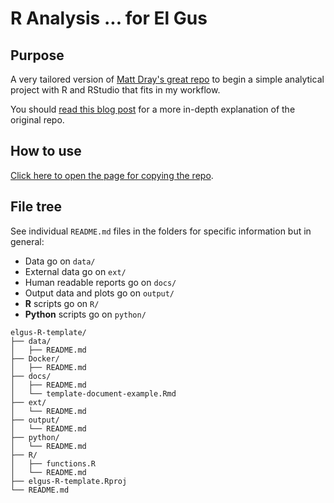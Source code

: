 # R Analysis ... for El Gus

## Purpose

A very tailored version of [Matt Dray's great repo](https://github.com/matt-dray/analysis-template) to begin a simple analytical project with R and RStudio that fits in my workflow.

You should [read this blog post](https://www.rostrum.blog/2019/06/11/r-repo-template/) for a more in-depth explanation of the original repo.

## How to use

[Click here to open the page for copying the repo](https://github.com/matt-dray/r-analysis-template/generate).

## File tree
See individual `README.md` files in the folders for specific information but in general:
* Data go on `data/`
* External data go on `ext/`
* Human readable reports go on `docs/`
* Output data and plots go on `output/`
* **R** scripts go on `R/`
* **Python** scripts go on `python/`

```
elgus-R-template/
├── data/
│   ├── README.md
├── Docker/
│   ├── README.md
├── docs/
│   ├── README.md
│   └── template-document-example.Rmd
├── ext/
│   └── README.md
├── output/
│   └── README.md
├── python/
│   └── README.md
├── R/
│   ├── functions.R
│   └── README.md
├── elgus-R-template.Rproj
└── README.md
```
